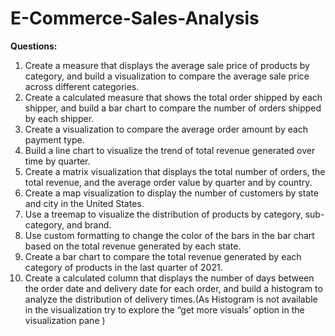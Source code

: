 # E-Commerce-Sales-Analysis
**Questions:**

1. Create a measure that displays the average sale price of products by category, and build a visualization to compare the average sale price across different categories.
2. Create a calculated measure that shows the total order shipped by each shipper, and build a bar chart to compare the number of orders shipped by each shipper.
3. Create a visualization to compare the average order amount by each payment type.
4. Build a line chart to visualize the trend of total revenue generated over time by quarter.
5. Create a matrix visualization that displays the total number of orders, the total revenue, and the average order value by quarter and by country.
6. Create a map visualization to display the number of customers by state and city in the United States.
7. Use a treemap to visualize the distribution of products by category, sub-category, and brand.
8. Use custom formatting to change the color of the bars in the bar chart based on the total revenue generated by each state.
9. Create a bar chart to compare the total revenue generated by each category of products in the last quarter of 2021.
10. Create a calculated column that displays the number of days between the order date and delivery date for each order, and build a histogram to analyze the distribution of delivery times.(As Histogram is not available in the visualization try to explore the “get more visuals’ option in the visualization pane )
